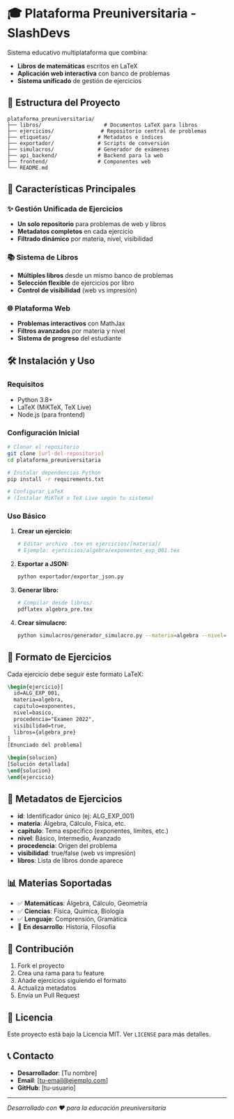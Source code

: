 # 🎓 Plataforma Preuniversitaria - SlashDevs

Sistema educativo multiplataforma que combina:
- **Libros de matemáticas** escritos en LaTeX
- **Aplicación web interactiva** con banco de problemas
- **Sistema unificado** de gestión de ejercicios

## 📁 Estructura del Proyecto

```
plataforma_preuniversitaria/
├── libros/                    # Documentos LaTeX para libros
├── ejercicios/               # Repositorio central de problemas
├── etiquetas/               # Metadatos e índices
├── exportador/              # Scripts de conversión
├── simulacros/              # Generador de exámenes
├── api_backend/             # Backend para la web
├── frontend/                # Componentes web
└── README.md
```

## 🚀 Características Principales

### ✨ Gestión Unificada de Ejercicios
- **Un solo repositorio** para problemas de web y libros
- **Metadatos completos** en cada ejercicio
- **Filtrado dinámico** por materia, nivel, visibilidad

### 📚 Sistema de Libros
- **Múltiples libros** desde un mismo banco de problemas
- **Selección flexible** de ejercicios por libro
- **Control de visibilidad** (web vs impresión)

### 🌐 Plataforma Web
- **Problemas interactivos** con MathJax
- **Filtros avanzados** por materia y nivel
- **Sistema de progreso** del estudiante

## 🛠️ Instalación y Uso

### Requisitos
- Python 3.8+
- LaTeX (MiKTeX, TeX Live)
- Node.js (para frontend)

### Configuración Inicial
```bash
# Clonar el repositorio
git clone [url-del-repositorio]
cd plataforma_preuniversitaria

# Instalar dependencias Python
pip install -r requirements.txt

# Configurar LaTeX
# (Instalar MiKTeX o TeX Live según tu sistema)
```

### Uso Básico

1. **Crear un ejercicio:**
   ```bash
   # Editar archivo .tex en ejercicios/[materia]/
   # Ejemplo: ejercicios/algebra/exponentes_exp_001.tex
   ```

2. **Exportar a JSON:**
   ```bash
   python exportador/exportar_json.py
   ```

3. **Generar libro:**
   ```bash
   # Compilar desde libros/
   pdflatex algebra_pre.tex
   ```

4. **Crear simulacro:**
   ```bash
   python simulacros/generador_simulacro.py --materia=algebra --nivel=intermedio
   ```

## 📖 Formato de Ejercicios

Cada ejercicio debe seguir este formato LaTeX:

```latex
\begin{ejercicio}[
  id=ALG_EXP_001,
  materia=algebra,
  capitulo=exponentes,
  nivel=basico,
  procedencia="Examen 2022",
  visibilidad=true,
  libros={algebra_pre}
]
[Enunciado del problema]

\begin{solucion}
[Solución detallada]
\end{solucion}
\end{ejercicio}
```

## 🔧 Metadatos de Ejercicios

- **id**: Identificador único (ej: ALG_EXP_001)
- **materia**: Álgebra, Cálculo, Física, etc.
- **capitulo**: Tema específico (exponentes, límites, etc.)
- **nivel**: Básico, Intermedio, Avanzado
- **procedencia**: Origen del problema
- **visibilidad**: true/false (web vs impresión)
- **libros**: Lista de libros donde aparece

## 📊 Materias Soportadas

- ✅ **Matemáticas**: Álgebra, Cálculo, Geometría
- ✅ **Ciencias**: Física, Química, Biología
- ✅ **Lenguaje**: Comprensión, Gramática
- 🔄 **En desarrollo**: Historia, Filosofía

## 🤝 Contribución

1. Fork el proyecto
2. Crea una rama para tu feature
3. Añade ejercicios siguiendo el formato
4. Actualiza metadatos
5. Envía un Pull Request

## 📄 Licencia

Este proyecto está bajo la Licencia MIT. Ver `LICENSE` para más detalles.

## 📞 Contacto

- **Desarrollador**: [Tu nombre]
- **Email**: [tu-email@ejemplo.com]
- **GitHub**: [tu-usuario]

---

*Desarrollado con ❤️ para la educación preuniversitaria* 